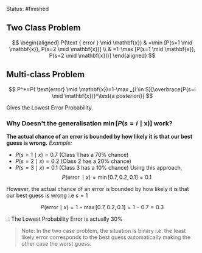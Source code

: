 Status: #finished 
## Two Class Problem 

$$
\begin{aligned}
P(\text { error } \mid \mathbf{x}) & =\min [P(s=1 \mid \mathbf{x}), P(s=2 \mid \mathbf{x})] \\
& =1-\max [P(s=1 \mid \mathbf{x}), P(s=2 \mid \mathbf{x}))]
\end{aligned}
$$

## Multi-class Problem

$$
P^*=P( \text{error} \mid \mathbf{x})=1-\max _{i \in S}[\overbrace{P(s=i \mid \mathbf{x})}^\text{a posteriori}]
$$

Gives the Lowest Error Probability. 

### Why Doesn't the generalisation $\min [P(s=i \mid \mathbf{x})]$ work?
**The actual chance of an error is bounded by how likely it is that our best guess is wrong.** 
*Example:*
- $P(s=1 \mid x)=0.7$ (Class 1 has a $70 \%$ chance)
- $P(s=2 \mid x)=0.2$ (Class 2 has a $20 \%$ chance)
- $P(s=3 \mid x)=0.1$ (Class 3 has a 10\% chance)
Using this approach, 
$$
P(\operatorname{error} \mid x)=\min [0.7,0.2,0.1]=0.1
$$

However, the actual chance of an error is bounded by how likely it is that our best guess is wrong i.e $s=1$

$$
P( \text{error} \mid x)=1-\max [0.7,0.2,0.1]=1-0.7=0.3
$$

$\therefore$ The Lowest Probability Error is actually $30\%$

 > Note: In the two case problem, the situation is binary i.e. the least likely error corresponds to the best guess automatically making the other case the worst guess. 
